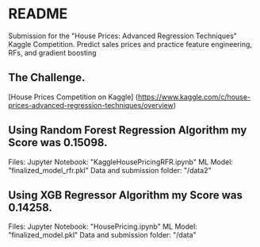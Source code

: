 # README

Submission for the "House Prices: Advanced Regression Techniques" Kaggle Competition.
Predict sales prices and practice feature engineering, RFs, and gradient boosting

## The Challenge. 

[House Prices Competition on Kaggle]
(https://www.kaggle.com/c/house-prices-advanced-regression-techniques/overview)

## Using Random Forest Regression Algorithm my Score was 0.15098. 

Files:
Jupyter Notebook: "KaggleHousePricingRFR.ipynb"
ML Model: "finalized_model_rfr.pkl"
Data and submission folder: "/data2"

## Using XGB Regressor Algorithm my Score was 0.14258. 

Files:
Jupyter Notebook: "HousePricing.ipynb"
ML Model: "finalized_model.pkl"
Data and submission folder: "/data"
